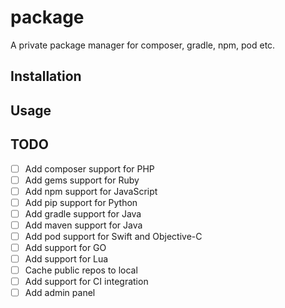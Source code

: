 # package
A private package manager for composer, gradle, npm, pod etc.

## Installation

## Usage

## TODO
- [ ] Add composer support for PHP
- [ ] Add gems support for Ruby
- [ ] Add npm support for JavaScript
- [ ] Add pip support for Python
- [ ] Add gradle support for Java
- [ ] Add maven support for Java
- [ ] Add pod support for Swift and Objective-C
- [ ] Add support for GO
- [ ] Add support for Lua
- [ ] Cache public repos to local
- [ ] Add support for CI integration
- [ ] Add admin panel
